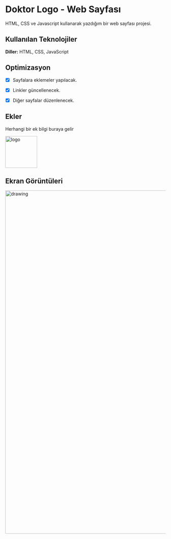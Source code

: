 
# Doktor Logo - Web Sayfası

HTML, CSS ve Javascript kullanarak yazdığım bir web sayfası projesi.


## Kullanılan Teknolojiler

**Diller:** HTML, CSS, JavaScript

  
## Optimizasyon


- [x] Sayfalara eklemeler yapılacak.
- [x] Linkler güncellenecek.
- [x] Diğer sayfalar düzenlenecek.

  
## Ekler

Herhangi bir ek bilgi buraya gelir

  
<img src="https://static.wixstatic.com/media/1ccccb_fd41896cd4a84a9da01334f063e20fb5~mv2.png/v1/fill/w_229,h_229,al_c,q_85,usm_0.66_1.00_0.01,enc_auto/Favicon2.png" alt="logo" width="100"/>



## Ekran Görüntüleri

<img src="https://i.hizliresim.com/9v2tmq4.png" alt="drawing" width="1080"/>

  
